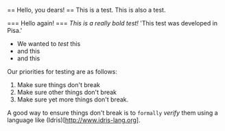 == Hello, you dears! ==
This is a test. This is also a test. 

=== Hello again! ===
*This is a really bold test!* 'This test was developed in Pisa.' 

* We wanted to *test* this
* and this
* and this

Our priorities for testing are as follows: 

1. Make sure things don't break
2. Make sure other things don't break
3. Make sure yet more things don't break.

A good way to ensure things don't break is to `formally` *verify* them using a language like (Idris)[http://www.idris-lang.org]. 


